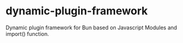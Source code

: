 # dynamic-plugin-framework
Dynamic plugin framework for Bun based on Javascript Modules and import() function.
